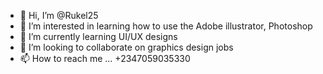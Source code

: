 - 👋 Hi, I’m @Rukel25
- 👀 I’m interested in learning how to use the Adobe illustrator, Photoshop 
- 🌱 I’m currently learning UI/UX designs
- 💞️ I’m looking to collaborate on graphics design jobs
- 📫 How to reach me ... +2347059035330

<!---
Rukel25/Rukel25 is a ✨ special ✨ repository because its `README.md` (this file) appears on your GitHub profile.
You can click the Preview link to take a look at your changes.
--->

